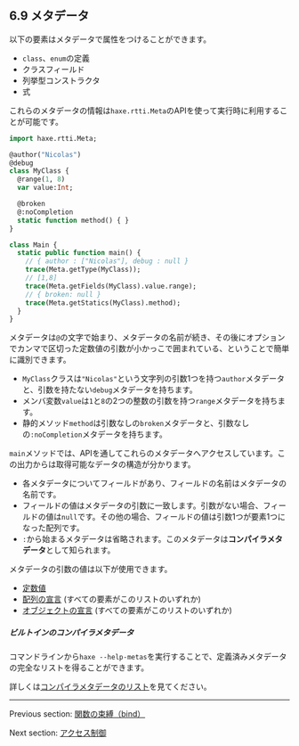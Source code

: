 ## 6.9 メタデータ

以下の要素はメタデータで属性をつけることができます。

* `class`、`enum`の定義
* クラスフィールド
* 列挙型コンストラクタ
* 式

これらのメタデータの情報は`haxe.rtti.Meta`のAPIを使って実行時に利用することが可能です。

```haxe
import haxe.rtti.Meta;

@author("Nicolas")
@debug
class MyClass {
  @range(1, 8)
  var value:Int;

  @broken
  @:noCompletion
  static function method() { }
}

class Main {
  static public function main() {
    // { author : ["Nicolas"], debug : null }
    trace(Meta.getType(MyClass));
    // [1,8]
    trace(Meta.getFields(MyClass).value.range);
    // { broken: null }
    trace(Meta.getStatics(MyClass).method);
  }
}
```

メタデータは`@`の文字で始まり、メタデータの名前が続き、その後にオプションでカンマで区切った定数値の引数が小かっこで囲まれている、ということで簡単に識別できます。

* `MyClass`クラスは`"Nicolas"`という文字列の引数1つを持つ`author`メタデータと、引数を持たない`debug`メタデータを持ちます。
* メンバ変数`value`は`1`と`8`の2つの整数の引数を持つ`range`メタデータを持ちます。
* 静的メソッド`method`は引数なしの`broken`メタデータと、引数なしの`:noCompletion`メタデータを持ちます。

`main`メソッドでは、APIを通してこれらのメタデータへアクセスしています。この出力からは取得可能なデータの構造が分かります。

* 各メタデータについてフィールドがあり、フィールドの名前はメタデータの名前です。
* フィールドの値はメタデータの引数に一致します。引数がない場合、フィールドの値は`null`です。その他の場合、フィールドの値は引数1つが要素1つになった配列です。
* `:`から始まるメタデータは省略されます。このメタデータは**コンパイラメタデータ**として知られます。

メタデータの引数の値は以下が使用できます。

* [定数値](expression-constants.md)
* [配列の宣言](expression-array-declaration.md) (すべての要素がこのリストのいずれか)
* [オブジェクトの宣言](expression-object-declaration.md) (すべての要素がこのリストのいずれか)

##### ビルトインのコンパイラメタデータ
コマンドラインから`haxe --help-metas`を実行することで、定義済みメタデータの完全なリストを得ることができます。

詳しくは[コンパイラメタデータのリスト](cr-metadata.md)を見てください。

---

Previous section: [関数の束縛（bind）](lf-function-bindings.md)

Next section: [アクセス制御](lf-access-control.md)